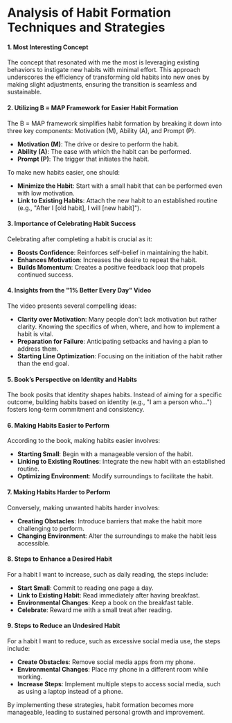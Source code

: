 # Analysis of Habit Formation Techniques and Strategies

#### 1. Most Interesting Concept

The concept that resonated with me the most is leveraging existing behaviors to instigate new habits with minimal effort. This approach underscores the efficiency of transforming old habits into new ones by making slight adjustments, ensuring the transition is seamless and sustainable.

#### 2. Utilizing B = MAP Framework for Easier Habit Formation

The B = MAP framework simplifies habit formation by breaking it down into three key components: Motivation (M), Ability (A), and Prompt (P).

- **Motivation (M)**: The drive or desire to perform the habit.
- **Ability (A)**: The ease with which the habit can be performed.
- **Prompt (P)**: The trigger that initiates the habit.

To make new habits easier, one should:
- **Minimize the Habit**: Start with a small habit that can be performed even with low motivation.
- **Link to Existing Habits**: Attach the new habit to an established routine (e.g., "After I [old habit], I will [new habit]").

#### 3. Importance of Celebrating Habit Success

Celebrating after completing a habit is crucial as it:
- **Boosts Confidence**: Reinforces self-belief in maintaining the habit.
- **Enhances Motivation**: Increases the desire to repeat the habit.
- **Builds Momentum**: Creates a positive feedback loop that propels continued success.

#### 4. Insights from the "1% Better Every Day" Video

The video presents several compelling ideas:
- **Clarity over Motivation**: Many people don't lack motivation but rather clarity. Knowing the specifics of when, where, and how to implement a habit is vital.
- **Preparation for Failure**: Anticipating setbacks and having a plan to address them.
- **Starting Line Optimization**: Focusing on the initiation of the habit rather than the end goal.

#### 5. Book’s Perspective on Identity and Habits

The book posits that identity shapes habits. Instead of aiming for a specific outcome, building habits based on identity (e.g., "I am a person who...") fosters long-term commitment and consistency.

#### 6. Making Habits Easier to Perform

According to the book, making habits easier involves:
- **Starting Small**: Begin with a manageable version of the habit.
- **Linking to Existing Routines**: Integrate the new habit with an established routine.
- **Optimizing Environment**: Modify surroundings to facilitate the habit.

#### 7. Making Habits Harder to Perform

Conversely, making unwanted habits harder involves:
- **Creating Obstacles**: Introduce barriers that make the habit more challenging to perform.
- **Changing Environment**: Alter the surroundings to make the habit less accessible.

#### 8. Steps to Enhance a Desired Habit

For a habit I want to increase, such as daily reading, the steps include:
- **Start Small**: Commit to reading one page a day.
- **Link to Existing Habit**: Read immediately after having breakfast.
- **Environmental Changes**: Keep a book on the breakfast table.
- **Celebrate**: Reward me with a small treat after reading.

#### 9. Steps to Reduce an Undesired Habit

For a habit I want to reduce, such as excessive social media use, the steps include:
- **Create Obstacles**: Remove social media apps from my phone.
- **Environmental Changes**: Place my phone in a different room while working.
- **Increase Steps**: Implement multiple steps to access social media, such as using a laptop instead of a phone.

By implementing these strategies, habit formation becomes more manageable, leading to sustained personal growth and improvement.
